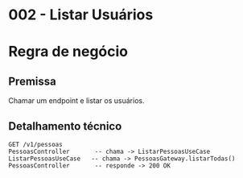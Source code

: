 # 002 - Listar Usuários

# Regra de negócio

## Premissa

Chamar um endpoint e listar os usuários.

## Detalhamento técnico

```
GET /v1/pessoas
PessoasController       -- chama -> ListarPessoasUseCase
ListarPessoasUseCase   -- chama -> PessoasGateway.listarTodas()
PessoasController       -- responde -> 200 OK
```

